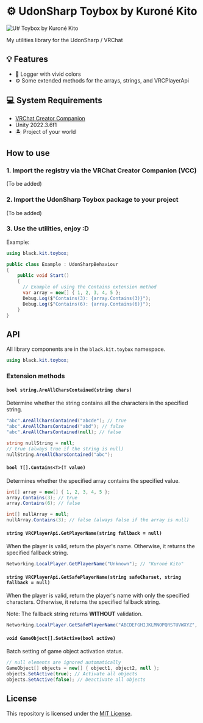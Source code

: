 <!-- markdownlint-disable MD024 -->

# ⚙️ UdonSharp Toybox by Kuroné Kito

![U# Toybox by Kuroné Kito](https://repository-images.githubusercontent.com/751466292/e693662b-cc02-4d99-ae74-636ae9563300)

My utilities library for the UdonSharp / VRChat

## 💡 Features

- 🌈 Logger with vivid colors
- ⚙️ Some extended methods for the arrays, strings, and VRCPlayerApi

## 💻 System Requirements

- [VRChat Creator Companion](https://vrchat.com/home/download)
- Unity 2022.3.6f1
- 🏝 Project of your world

## How to use

### 1. Import the registry via the VRChat Creator Companion (VCC)

(To be added)

### 2. Import the UdonSharp Toybox package to your project

(To be added)

### 3. Use the utilities, enjoy :D

Example:

```csharp
using black.kit.toybox;

public class Example : UdonSharpBehaviour
{
    public void Start()
    {
      // Example of using the Contains extension method
      var array = new[] { 1, 2, 3, 4, 5 };
      Debug.Log($"Contains(3): {array.Contains(3)}");
      Debug.Log($"Contains(6): {array.Contains(6)}");
    }
}
```

## API

All library components are in the `black.kit.toybox` namespace.

```csharp
using black.kit.toybox;
```

### Extension methods

#### `bool string.AreAllCharsContained(string chars)`

Determine whether the string contains all the characters in the specified
string.

```csharp
"abc".AreAllCharsContained("abcde"); // true
"abc".AreAllCharsContained("abd"); // false
"abc".AreAllCharsContained(null); // false

string nullString = null;
// true (always true if the string is null)
nullString.AreAllCharsContained("abc");
```

#### `bool T[].Contains<T>(T value)`

Determines whether the specified array contains the specified value.

```csharp
int[] array = new[] { 1, 2, 3, 4, 5 };
array.Contains(3); // true
array.Contains(6); // false

int[] nullArray = null;
nullArray.Contains(3); // false (always false if the array is null)
```

#### `string VRCPlayerApi.GetPlayerName(string fallback = null)`

When the player is valid, return the player's name. Otherwise, it returns
the specified fallback string.

```csharp
Networking.LocalPlayer.GetPlayerName("Unknown"); // "Kuroné Kito"
```

#### `string VRCPlayerApi.GetSafePlayerName(string safeCharset, string fallback = null)`

When the player is valid, return the player's name with only the specified
characters. Otherwise, it returns the specified fallback string.

Note: The fallback string returns **WITHOUT** validation.

```csharp
Networking.LocalPlayer.GetSafePlayerName("ABCDEFGHIJKLMNOPQRSTUVWXYZ", "UNKNOWN") // "KURONEKITO"
```

#### `void GameObject[].SetActive(bool active)`

Batch setting of game object activation status.
  
```csharp
// null elements are ignored automatically
GameObject[] objects = new[] { object1, object2, null };
objects.SetActive(true); // Activate all objects
objects.SetActive(false); // Deactivate all objects
```

## License

This repository is licensed under the [MIT License](LICENSE).
